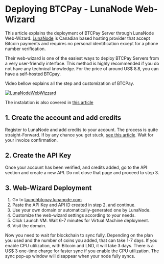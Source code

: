 # Deploying BTCPay - LunaNode Web-Wizard

This article explains the deployment of BTCPay Server through LunaNode Web-Wizard. [LunaNode](http://lunanode.com/) is Canadian based hosting provider that accept Bitcoin payments and requires no personal identification except for a phone number verification.

Their web-wizard is one of the easiest ways to deploy BTCPay Servers from a very user-friendly interface. This method is highly recommended if you do not have any technical knowledge. For the price of around US$ 8.8, you can have a self-hosted BTCpay.

Video bellow explains all the step and customization of BTCPay.

[![LunaNodeWebWizzard](https://img.youtube.com/vi/NjslXYvp8bk/mqdefault.jpg)](https://www.youtube.com/watch?v=NjslXYvp8bk "BTCPay - LunaNode Web-Deployment")

The instalation is also covered in [this article](https://medium.com/@BtcpayServer/launch-btcpay-server-via-web-interface-and-deploy-full-bitcoin-node-lnd-in-less-than-a-minute-dc8bc6f06a3)

## 1. Create the account and add credits

Register to LunaNode and add credits to your account. The process is quite straight-Forward. If by any chance you get stuck, [see this article](https://bitcoinshirt.co/how-to-create-store-accept-bitcoin/8/#Creating-an-account). Wait for your invoice confirmation.

## 2. Create the API Key

Once your account has been verified, and credits added, go to the API section and create a new API. Do not close that page and proceed to step 3.

## 3. Web-Wizard Deployment

1. Go to [launchbtcpay.lunanode.com](http://launchbtcpay.lunanode.com/)
2. Paste the API Key and API ID created in step 2. and continue.
3. Use your own domain or automatically-generated one by LunaNode.
4. Customize the web-wizard settings according to your needs.
5. Click Launch VM. Wait 6-7 minutes for Virtual Machine deployment.
6. Visit the domain.

Now you need to wait for blockchain to sync fully. Depending on the plan you used and the number of coins you added, that can take 1-7 days. If you enable CPU utilization, with Bitcoin and LND, it will take 3 days. There is a US$ 3 one-time charge for faster sync if you enable the CPU utilization. The sync pop-up window will disappear when your node fully syncs.
